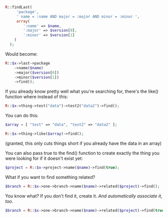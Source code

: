 ```php
R::findLast(
     'package',
     ' name = :name AND major = :major AND minor = :minor ',
     array(
        ':name' => $name,
        ':major' => $version[0],
        ':minor' => $version[1]
    )
  );
```

Would become:

```php
R::$x->last->package
    ->name($name)
    ->major($version[0])
    ->minor($version[1])
    ->find();
```

If you already know pretty well what you're searching for, there's the like() function where instead of this:

```php
R::$x->thing->test("data")->test2("data2")->find();
```

You can do this:

```php
$array = [ "test" => "data", "test2" => "data2" ];

R::$x->thing->like($array)->find();
```

(granted, this only cuts things short if you already have the data in an array)

You can also pass true to the find() function to create exactly the thing you were looking for if it doesn't exist yet:

```php
$project = R::$x->project->name($name)->find(true);
```

What if you want to find something related?

```php
$branch = R::$x->one->branch->name($name)->related($project)->find();
```

You know what? If you don't find it, create it. *And automatically associate it, too*.

```php
$branch = R::$x->one->branch->name($name)->related($project)->find(true);
```
